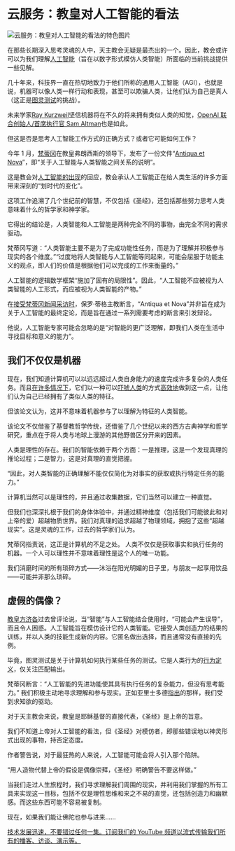 # 云服务：教皇对人工智能的看法

![云服务：教皇对人工智能的看法的特色图片](https://cdn.thenewstack.io/media/2025/04/c9293e86-rick-govic-oghdmpuwo2s-unsplash-1024x683.jpg)

在那些长期深入思考灵魂的人中，天主教会无疑是最杰出的一个。因此，教会或许可以为我们理解[人工智能](https://thenewstack.io/ai/)（旨在以数字形式模仿人类智能）所面临的当前挑战提供一些见解。

几十年来，科技界一直在热切地致力于他们所称的通用人工智能（AGI），也就是说，机器可以像人类一样行动和表现，甚至可以欺骗人类，让他们认为自己是真人（这正是[图灵测试](https://thenewstack.io/happy-birthday-alan-turing-also-sorry/)的挑战）。

未来学家[Ray Kurzweil](https://thenewstack.io/ray-kurzweil-wants-to-upload-your-brain-to-the-cloud/)坚信机器将在不久的将来拥有类似人类的知觉，[OpenAI 联合创始人/首席执行官 Sam Altman](https://blog.samaltman.com/reflections)也是如此。

但这是否是思考人工智能工作方式的正确方式？或者它可能如何工作？

今年 1 月，[梵蒂冈](https://www.vatican.va/content/vatican/en.html)在教皇弗朗西斯的领导下，发布了一份文件“[Antiqua et Nova](https://www.vatican.va/roman_curia/congregations/cfaith/documents/rc_ddf_doc_20250128_antiqua-et-nova_en.html)”，即“关于人工智能与人类智能之间关系的说明”。

这是教会对[人工智能的出现](https://thenewstack.io/how-to-generate-ai-from-a-database-bruce-momjian/)的回应，教会承认人工智能正在给人类生活的许多方面带来深刻的“划时代的变化”。

这项工作追溯了几个世纪前的智慧，不仅包括《圣经》，还包括那些努力思考人类意味着什么的哲学家和神学家。

它得出的结论是，人类智能和人工智能是两种完全不同的事物，由完全不同的需求驱动。

梵蒂冈写道：“人类智能主要不是为了完成功能性任务，而是为了理解并积极参与现实的各个维度。”“过度地将人类智能与人工智能等同起来，可能会屈服于功能主义的观点，即人们的价值是根据他们可以完成的工作来衡量的。”

人工智能的逻辑数学框架“施加了固有的局限性”。因此，“人工智能不应被视为人类智能的人工形式，而应被视为人类智能的产物。”

在[接受梵蒂冈新闻采访时](https://www.vaticannews.va/en/vatican-city/news/2025-01/holy-see-artificial-intelligence-antiqua-nova-paul-tighe-educati.html)，保罗·蒂格主教断言，“Antiqua et Nova”并非旨在成为关于人工智能的最终定论，而是旨在通过一系列需要考虑的断言来引发辩论。

他说，人工智能专家可能会忽略的是“对智能的更广泛理解，即我们人类在生活中寻找目标和意义的能力”。

## 我们不仅仅是机器

现在，我们知道计算机可以以远远超过人类自身能力的速度完成许多复杂的人类任务。而且[在许多情况下](https://thenewstack.io/alphagos-win-human-go-champion-means-ai/)，它们以一种可以[吓唬人类](https://www.nytimes.com/2022/07/23/technology/google-engineer-artificial-intelligence.html)的方式[高效地](https://thenewstack.io/how-canva-keeps-its-image-metadata-fresh/)做到这一点，让他们认为自己已经拥有了类似人类的特征。

但该论文认为，这并不意味着机器参与了以理解为特征的人类智能。

该论文不仅借鉴了基督教哲学传统，还借鉴了几个世纪以来的西方古典神学和哲学研究，重点在于将人类与地球上漫游的其他野兽区分开来的因素。

人类是理性的存在。我们的智能依赖于两个方面：一是推理，这是一个发现真理的推论过程；二是智力，这是对真理的直觉把握。

“因此，对人类智能的正确理解不能仅仅简化为对事实的获取或执行特定任务的能力。”

计算机当然可以是理性的，并且通过收集数据，它们当然可以建立一种直觉。

但我们也深深扎根于我们的身体体验中，并通过精神维度（包括我们可能彼此和对上帝的爱）超越物质世界。我们对真理的追求超越了物理领域，拥抱了这些“超越现实”。这是灵魂的工作，过去的哲学家们认为。

梵蒂冈指责说，这正是计算机的不足之处。
人类不仅仅是获取事实和执行任务的机器。一个人可以理性并不意味着理性是这个人的唯一功能。

我们消磨时间的所有琐碎方式——沐浴在阳光明媚的日子里，与朋友一起享用饮品——可能并非那么琐碎。

## 虚假的偶像？

[教皇方济各](https://www.cnn.com/2025/04/18/europe/pope-francis-easter-different-intl-cmd/index.html)过去曾评论说，当“智能”与人工智能结合使用时，“可能会产生误导”，而且令人困惑。人工智能旨在模仿设计它的人类智能。它接受人类创造力的结果的训练，并以人类的技能生成新的内容。它匿名做出选择，而且通常没有直接的先例。

毕竟，图灵测试是关于计算机如何执行某些任务的测试。它是人类行为的[行为定义](https://plato.stanford.edu/entries/behaviorism/)，仅关注匹配输出。

梵蒂冈断言：“人工智能的先进功能使其具有执行任务的复杂能力，但没有思考能力。” 我们积极主动地寻求理解和参与现实。正如亚里士多德[指出](https://www.perseus.tufts.edu/hopper/text?doc=Perseus%3Atext%3A1999.01.0052)的那样，我们受到求知欲的驱动。

对于天主教会来说，教皇是耶稣基督的直接代表，《圣经》是上帝的旨意。

我们不知道上帝对人工智能的看法，但《圣经》对模仿者，即那些错误地以神灵形式出现的事物，持否定态度。

作者警告说，对于最狂热的人来说，人工智能可能会将人引入那个陷阱。

“用人造物代替上帝的假设是偶像崇拜，《圣经》明确警告不要这样做。”

当我们走过人生旅程时，我们寻求理解我们周围的现实，并利用我们掌握的所有工具来实现这一目标，包括不仅是理性思维和来之不易的直觉，还包括创造力和幽默感。而这些东西可能不容易被复制。

现在，如果我们能让佛陀也参与进来……

[技术发展迅速，不要错过任何一集。订阅我们的 YouTube 频道以流式传输我们所有的播客、访谈、演示等。](https://youtube.com/thenewstack?sub_confirmation=1)